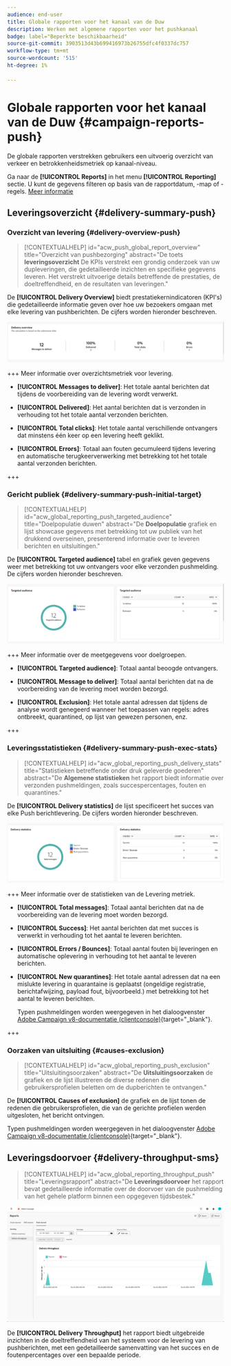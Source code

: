 ```yaml
---
audience: end-user
title: Globale rapporten voor het kanaal van de Duw
description: Werken met algemene rapporten voor het pushkanaal
badge: label="Beperkte beschikbaarheid"
source-git-commit: 3903513d43b699416973b26755dfc4f0337dc757
workflow-type: tm+mt
source-wordcount: '515'
ht-degree: 1%

---
```


# Globale rapporten voor het kanaal van de Duw {#campaign-reports-push}

De globale rapporten verstrekken gebruikers een uitvoerig overzicht van verkeer en betrokkenheidsmetriek op kanaal-niveau.

Ga naar de **[!UICONTROL Reports]** in het menu **[!UICONTROL Reporting]** sectie. U kunt de gegevens filteren op basis van de rapportdatum, -map of -regels. [Meer informatie](global-reports.md)

## Leveringsoverzicht {#delivery-summary-push}

### Overzicht van levering {#delivery-overview-push}

>[!CONTEXTUALHELP]
>id="acw_push_global_report_overview"
>title="Overzicht van pushbezorging"
>abstract="De toets **leveringsoverzicht** De KPIs verstrekt een grondig onderzoek van uw dupleveringen, die gedetailleerde inzichten en specifieke gegevens leveren. Het verstrekt uitvoerige details betreffende de prestaties, de doeltreffendheid, en de resultaten van leveringen."

De **[!UICONTROL Delivery Overview]** biedt prestatiekernindicatoren (KPI&#39;s) die gedetailleerde informatie geven over hoe uw bezoekers omgaan met elke levering van pushberichten. De cijfers worden hieronder beschreven.

![](assets/global_report_push_delivery_overview.png)

+++ Meer informatie over overzichtsmetriek voor levering.

* **[!UICONTROL Messages to deliver]**: Het totale aantal berichten dat tijdens de voorbereiding van de levering wordt verwerkt.

* **[!UICONTROL Delivered]**: Het aantal berichten dat is verzonden in verhouding tot het totale aantal verzonden berichten.

* **[!UICONTROL Total clicks]**: Het totale aantal verschillende ontvangers dat minstens één keer op een levering heeft geklikt.

* **[!UICONTROL Errors]**: Totaal aan fouten gecumuleerd tijdens levering en automatische terugkeerverwerking met betrekking tot het totale aantal verzonden berichten.

+++

### Gericht publiek {#delivery-summary-push-initial-target}

>[!CONTEXTUALHELP]
>id="acw_global_reporting_push_targeted_audience"
>title="Doelpopulatie duwen"
>abstract="De **Doelpopulatie** grafiek en lijst showcase gegevens met betrekking tot uw publiek van het drukkend overseinen, presenterend informatie over te leveren berichten en uitsluitingen."

De **[!UICONTROL Targeted audience]** tabel en grafiek geven gegevens weer met betrekking tot uw ontvangers voor elke verzonden pushmelding. De cijfers worden hieronder beschreven.

![](assets/global_report_push_targeted_audience.png)

+++ Meer informatie over de meetgegevens voor doelgroepen.

* **[!UICONTROL Targeted audience]**: Totaal aantal beoogde ontvangers.

* **[!UICONTROL Message to deliver]**: Totaal aantal berichten dat na de voorbereiding van de levering moet worden bezorgd.

* **[!UICONTROL Exclusion]**: Het totale aantal adressen dat tijdens de analyse wordt genegeerd wanneer het toepassen van regels: adres ontbreekt, quarantined, op lijst van gewezen personen, enz.

+++

### Leveringsstatistieken {#delivery-summary-push-exec-stats}

>[!CONTEXTUALHELP]
>id="acw_global_reporting_push_delivery_stats"
>title="Statistieken betreffende onder druk geleverde goederen"
>abstract="De **Algemene statistieken** het rapport biedt informatie over verzonden pushmeldingen, zoals succespercentages, fouten en quarantines."

De **[!UICONTROL Delivery statistics]** de lijst specificeert het succes van elke Push berichtlevering. De cijfers worden hieronder beschreven.

![](assets/global_report_push_delivery_statistics.png)

+++ Meer informatie over de statistieken van de Levering metriek.

* **[!UICONTROL Total messages]**: Totaal aantal berichten dat na de voorbereiding van de levering moet worden bezorgd.

* **[!UICONTROL Success]**: Het aantal berichten dat met succes is verwerkt in verhouding tot het aantal te leveren berichten.

* **[!UICONTROL Errors / Bounces]**: Totaal aantal fouten bij leveringen en automatische oplevering in verhouding tot het aantal te leveren berichten.

* **[!UICONTROL New quarantines]**: Het totale aantal adressen dat na een mislukte levering in quarantaine is geplaatst (ongeldige registratie, berichtafwijzing, payload fout, bijvoorbeeld.) met betrekking tot het aantal te leveren berichten.

  Typen pushmeldingen worden weergegeven in het dialoogvenster [Adobe Campaign v8-documentatie (clientconsole)](https://experienceleague.adobe.com/docs/campaign/campaign-v8/send/failures/delivery-failures.html#push-error-types){target="_blank"}.

+++

### Oorzaken van uitsluiting {#causes-exclusion}

>[!CONTEXTUALHELP]
>id="acw_global_reporting_push_exclusion"
>title="Uitsluitingsoorzaken"
>abstract="De **Uitsluitingsoorzaken** de grafiek en de lijst illustreren de diverse redenen die gebruikersprofielen beletten om de dupberichten te ontvangen."

De **[!UICONTROL Causes of exclusion]** de grafiek en de lijst tonen de redenen die gebruikersprofielen, die van de gerichte profielen werden uitgesloten, het bericht ontvingen.

Typen pushmeldingen worden weergegeven in het dialoogvenster [Adobe Campaign v8-documentatie (clientconsole)](https://experienceleague.adobe.com/docs/campaign/campaign-v8/send/failures/delivery-failures.html#push-error-types){target="_blank"}.

## Leveringsdoorvoer {#delivery-throughput-sms}

>[!CONTEXTUALHELP]
>id="acw_global_reporting_throughput_push"
>title="Leveringsrapport"
>abstract="De **Leveringsdoorvoer** het rapport bevat gedetailleerde informatie over de doorvoer van de pushmelding van het gehele platform binnen een opgegeven tijdsbestek."

![](assets/global_report_push_delivery_throughput.png)

De **[!UICONTROL Delivery Throughput]** het rapport biedt uitgebreide inzichten in de doeltreffendheid van het systeem voor de levering van pushberichten, met een gedetailleerde samenvatting van het succes en de foutenpercentages over een bepaalde periode.

